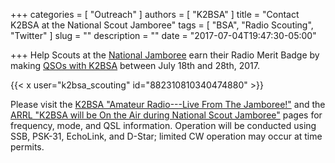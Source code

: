 +++
categories = [ "Outreach" ]
authors = [ "K2BSA" ]
title = "Contact K2BSA at the National Scout Jamboree"
tags = [ "BSA", "Radio Scouting", "Twitter" ]
slug = ""
description = ""
date = "2017-07-04T19:47:30-05:00"

+++
Help Scouts at the [National Jamboree](http://www.bsajamboree.org/)
earn their Radio Merit Badge by making
[QSOs with K2BSA](https://www.k2bsa.net/jamboree-live/)
between July 18th and 28th, 2017.
<!--more-->

{{< x user="k2bsa_scouting" id="882310810340474880" >}}

Please visit the
[K2BSA "Amateur Radio---Live From The Jamboree!"](https://www.k2bsa.net/jamboree-live/) and the
[ARRL "K2BSA will be On the Air during National Scout Jamboree"](http://www.arrl.org/news/view/k2bsa-will-be-on-the-air-during-national-scout-jamboree)
pages for frequency, mode, and QSL information. Operation will be conducted
using SSB, PSK-31, EchoLink, and D-Star; limited CW operation may occur at
time permits. 

